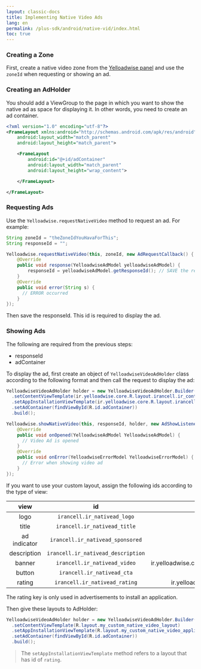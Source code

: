 ```yaml
---
layout: classic-docs
title: Implementing Native Video Ads
lang: en
permalink: /plus-sdk/android/native-vid/index.html
toc: true
---
```


### Creating a Zone
First, create a native video zone from the [Yelloadwise panel](https://dashboard.irancell.ir/) and use the `zoneId` when requesting or showing an ad.

### Creating an AdHolder
You should add a ViewGroup to the page in which you want to show the native ad as space for displaying it. In other words, you need to create an ad container.

```xml
<?xml version="1.0" encoding="utf-8"?>
<FrameLayout xmlns:android="http://schemas.android.com/apk/res/android"
    android:layout_width="match_parent"
    android:layout_height="match_parent">

    <FrameLayout
        android:id="@+id/adContainer"
        android:layout_width="match_parent"
        android:layout_height="wrap_content">

    </FrameLayout>

</FrameLayout>
```

### Requesting Ads
Use the `Yelloadwise.requestNativeVideo` method to request an ad. For example:

```java
String zoneId = "theZoneIdYouHavaForThis";
String responseId = "";

Yelloadwise.requestNativeVideo(this, zoneId, new AdRequestCallback() {
    @Override
    public void response(YelloadwiseAdModel yelloadwiseAdModel) {
        responseId = yelloadwiseAdModel.getResponseId(); // SAVE the responseID
    }
    @Override
    public void error(String s) {
      // ERROR occurred
    }
});
```

Then save the responseId. This id is required to display the ad.

### Showing Ads

The following are required from the previous steps:
- responseId
- adContainer

To display the ad, first create an object of `YelloadwiseVideoAdHolder` class according to the following format and then call the request to display the ad:

```java
YelloadwiseVideoAdHolder holder = new YelloadwiseVideoAdHolder.Builder()
  .setContentViewTemplate(ir.yelloadwise.core.R.layout.irancell.ir_content_video_ad_template)
  .setAppInstallationViewTemplate(ir.yelloadwise.core.R.layout.irancell.ir_app_installation_video_ad_template)
  .setAdContainer(findViewById(R.id.adContainer))
  .build();

Yelloadwise.showNativeVideo(this, responseId, holder, new AdShowListener() {
    @Override
    public void onOpened(YelloadwiseAdModel YelloadwiseAdModel) {
      // Video Ad is opened
    }
    @Override
    public void onError(YelloadwiseErrorModel YelloadwiseErrorModel) {
      // Error when showing video ad
    }
});
```

If you want to use your custom layout, assign the following ids according to the type of view:

|       view       |              id              | type  |
|:------------:|:----------------------------:|:-:|
|     logo     |     `irancell.ir_nativead_logo`    | `ImageView`  |
|     title    |    `irancell.ir_nativead_title`    | `TextView`  |
| ad indicator |  `irancell.ir_nativead_sponsored`  | `View`  |
|  description | `irancell.ir_nativead_description` | `TextView`  |
|    banner    |    `irancell.ir_nativead_video`   | ir.yelloadwise.core.nativeads.views.videoplayer.VideoContainer  |
|    button    |     `irancell.ir_nativead_cta`     | `TextView`  |
| rating |  `irancell.ir_nativead_rating`  | ir.yelloadwise.core.nativeads.views.RateStarView  |

The rating key is only used in advertisements to install an application.

Then give these layouts to AdHolder:

```java
YelloadwiseVideoAdHolder holder = new YelloadwiseVideoAdHolder.Builder()
  .setContentViewTemplate(R.layout.my_custom_native_video_layout)
  .setAppInstallationViewTemplate(R.layout.my_custom_native_video_application_layout)
  .setAdContainer(findViewById(R.id.adContainer))
  .build();
```

> The `setAppInstallationViewTemplate` method refers to a layout that has id of `rating`.
